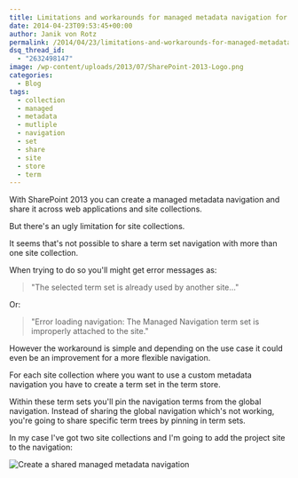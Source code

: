 ```yaml
---
title: Limitations and workarounds for managed metadata navigation for multiple site collections
date: 2014-04-23T09:53:45+00:00
author: Janik von Rotz
permalink: /2014/04/23/limitations-and-workarounds-for-managed-metadata-navigation-for-multiple-site-collections/
dsq_thread_id:
  - "2632498147"
image: /wp-content/uploads/2013/07/SharePoint-2013-Logo.png
categories:
  - Blog
tags:
  - collection
  - managed
  - metadata
  - mutliple
  - navigation
  - set
  - share
  - site
  - store
  - term
---
```

With SharePoint 2013 you can create a managed metadata navigation and share it across web applications and site collections.

But there's an ugly limitation for site collections.
<!--more-->
It seems that's not possible to share a term set navigation with more than one site collection.

When trying to do so you'll might get error messages as:

> "The selected term set is already used by another site..."

Or:

> "Error loading navigation: The Managed Navigation term set is improperly attached to the site."

However the workaround is simple and depending on the use case it could even be an improvement for a more flexible navigation.

For each site collection where you want to use a custom metadata navigation you have to create a term set in the term store.

Within these term sets you'll pin the navigation terms from the global navigation. Instead of sharing the global navigation which's not working, you're going to share specific term trees by pinning in term sets.  

In my case I've got two site collections and I'm going to add the project site to the navigation:

![Create a shared managed metadata navigation](/wp-content/uploads/2014/04/Create-a-shared-managed-metadata-navigation.gif)
